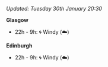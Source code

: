 *Updated: Tuesday 30th January 20:30*

**Glasgow**

* 22h - 9h: :cyclone: Windy (:cloud:)

**Edinburgh**

* 22h - 9h: :cyclone: Windy (:cloud:)

